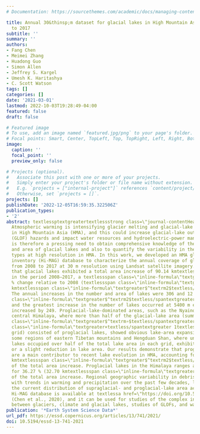 ```yaml
---
# Documentation: https://sourcethemes.com/academic/docs/managing-content/

title: Annual 30&thinsp;m dataset for glacial lakes in High Mountain Asia from 2008
  to 2017
subtitle: ''
summary: ''
authors:
- Fang Chen
- Meimei Zhang
- Huadong Guo
- Simon Allen
- Jeffrey S. Kargel
- Umesh K. Haritashya
- C. Scott Watson
tags: []
categories: []
date: '2021-03-01'
lastmod: 2022-10-03T19:28:49-04:00
featured: false
draft: false

# Featured image
# To use, add an image named `featured.jpg/png` to your page's folder.
# Focal points: Smart, Center, TopLeft, Top, TopRight, Left, Right, BottomLeft, Bottom, BottomRight.
image:
  caption: ''
  focal_point: ''
  preview_only: false

# Projects (optional).
#   Associate this post with one or more of your projects.
#   Simply enter your project's folder or file name without extension.
#   E.g. `projects = ["internal-project"]` references `content/project/deep-learning/index.md`.
#   Otherwise, set `projects = []`.
projects: []
publishDate: '2022-12-05T16:59:35.322506Z'
publication_types:
- '2'
abstract: textlessptextgreatertextlessstrong class=\"journal-contentHeaderColor\"textgreaterAbstract.textless/strongtextgreater
  Atmospheric warming is intensifying glacier melting and glacial-lake development
  in High Mountain Asia (HMA), and this could increase glacial-lake outburst flood
  (GLOF) hazards and impact water resources and hydroelectric-power management. There
  is therefore a pressing need to obtain comprehensive knowledge of the distribution
  and area of glacial lakes and also to quantify the variability in their sizes and
  types at high resolution in HMA. In this work, we developed an HMA glacial-lake
  inventory (Hi-MAG) database to characterize the annual coverage of glacial lakes
  from 2008 to 2017 at 30 m resolution using Landsat satellite imagery. Our data show
  that glacial lakes exhibited a total area increase of 90.14 kmtextlessspan class=\"inline-formula\"textgreater$^textrm2$textless/spantextgreater
  in the period 2008–2017, a textlessspan class=\"inline-formula\"textgreater+6.90textless/spantextgreater
  % change relative to 2008 (textlessspan class=\"inline-formula\"textgreater1305.59±213.99textless/spantextgreater
  kmtextlessspan class=\"inline-formula\"textgreater$^textrm2$textless/spantextgreater).
  The annual increases in the number and area of lakes were 306 and 12 kmtextlessspan
  class=\"inline-formula\"textgreater$^textrm2$textless/spantextgreater, respectively,
  and the greatest increase in the number of lakes occurred at 5400 m elevation, which
  increased by 249. Proglacial-lake-dominated areas, such as the Nyainqêntanglha and
  central Himalaya, where more than half of the glacial-lake area (summed over a 1textlessspan
  class=\"inline-formula\"textgreater$^textrm∘$textless/spantextgreater textlessspan
  class=\"inline-formula\"textgreater×textless/spantextgreater 1textlessspan class=\"inline-formula\"textgreater$^textrm∘$textless/spantextgreater
  grid) consisted of proglacial lakes, showed obvious lake-area expansion. Conversely,
  some regions of eastern Tibetan mountains and Hengduan Shan, where unconnected glacial
  lakes occupied over half of the total lake area in each grid, exhibited stability
  or a slight reduction in lake area. Our results demonstrate that proglacial lakes
  are a main contributor to recent lake evolution in HMA, accounting for 62.87 % (56.67
  kmtextlessspan class=\"inline-formula\"textgreater$^textrm2$textless/spantextgreater)
  of the total area increase. Proglacial lakes in the Himalaya ranges alone accounted
  for 36.27 % (32.70 kmtextlessspan class=\"inline-formula\"textgreater$^textrm2$textless/spantextgreater)
  of the total area increase. Regional geographic variability in debris cover, together
  with trends in warming and precipitation over the past few decades, largely explains
  the current distribution of supraglacial- and proglacial-lake area across HMA. The
  Hi-MAG database is available at textlessa href=\"https://doi.org/10.5281/zenodo.4275164\"textgreaterhttps://doi.org/10.5281/zenodo.4275164textless/atextgreater
  (Chen et al., 2020), and it can be used for studies of the complex interactions
  between glaciers, climate and glacial lakes, studies of GLOFs, and water resources.textless/ptextgreater
publication: '*Earth System Science Data*'
url_pdf: https://essd.copernicus.org/articles/13/741/2021/
doi: 10.5194/essd-13-741-2021
---
```


